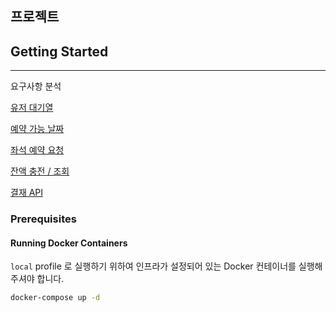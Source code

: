 ## 프로젝트

## Getting Started

----
요구사항 분석

[유저 대기열](docs/유저_대기열.md)

[예약 가능 날짜](docs/날짜_예약_좌석.md)

[좌석 예약 요청](docs/좌석_예약_요청.md)

[잔액 충전 / 조회](docs/잔액_충전과_조회.md)

[결재 API](docs/결재.md)

### Prerequisites

#### Running Docker Containers

`local` profile 로 실행하기 위하여 인프라가 설정되어 있는 Docker 컨테이너를 실행해주셔야 합니다.

```bash
docker-compose up -d
```